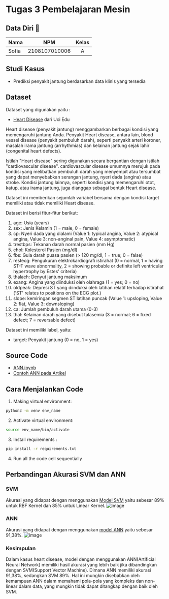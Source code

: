 # Tugas 3 Pembelajaran Mesin

## Data Diri 🥇

| Nama                  |      NPM      | Kelas |
| --------------------- | :-----------: | :---: |
| Sofia                 | 2108107010006 |   A   |

## Studi Kasus

- Prediksi penyakit jantung berdasarkan data klinis yang tersedia

## Dataset

Dataset yang digunakan yaitu :

- [Heart Disease](https://archive.ics.uci.edu/dataset/45/heart+disease) dari Uci Edu

Heart disease (penyakit jantung) menggambarkan berbagai kondisi yang memengaruhi jantung Anda. Penyakit Heart disease, antara lain, blood vessel disease (penyakit pembuluh darah), seperti penyakit arteri koroner, masalah irama jantung (arrhythmias) dan kelainan jantung sejak lahir (congenital heart defects).

Istilah "Heart disease" sering digunakan secara bergantian dengan istilah "cardiovascular disease". cardiovascular disease umumnya merujuk pada kondisi yang melibatkan pembuluh darah yang menyempit atau tersumbat yang dapat menyebabkan serangan jantung, nyeri dada (angina) atau stroke. Kondisi jantung lainnya, seperti kondisi yang memengaruhi otot, katup, atau irama jantung, juga dianggap sebagai bentuk Heart disease.

Dataset ini memberikan sejumlah variabel bersama dengan kondisi target memiliki atau tidak memiliki Heart disease.

Dataset ini berisi fitur-fitur berikut:
1. age: Usia (years)
2. sex: Jenis Kelamin (1 = male, 0 = female)
3. cp: Nyeri dada yang dialami (Value 1: typical angina, Value 2: atypical angina, Value 3: non-anginal pain, Value 4: asymptomatic)
4. trestbps: Tekanan darah normal pasien (mm Hg)
5. chol: Kolesterol Pasien (mg/dl)
6. fbs: Gula darah puasa pasien (> 120 mg/dl, 1 = true; 0 = false)
7. restecg: Pengukuran elektrokardiografi istirahat (0 = normal, 1 = having ST-T wave abnormality, 2 = showing probable or definite left ventricular hypertrophy by Estes' criteria)
8. thalach: Denyut jantung maksimum
9. exang: Angina yang diinduksi oleh olahraga (1 = yes; 0 = no)
10. oldpeak: Depresi ST yang diinduksi oleh latihan relatif terhadap istirahat ('ST' relates to positions on the ECG plot.)
11. slope: kemiringan segmen ST latihan puncak (Value 1: upsloping, Value 2: flat, Value 3: downsloping)
12. ca: Jumlah pembuluh darah utama (0-3)
13. thal: Kelainan darah yang disebut talasemia (3 = normal; 6 = fixed defect; 7 = reversable defect)

Dataset ini memiliki label, yaitu:
- target: Penyakit jantung (0 = no, 1 = yes)
## Source Code

- [ANN.ipynb](https://github.com/SofiaFei/2108107010006_Pertemuan_11_ANN/blob/main/ANN.ipynb)
- [Contoh ANN pada Artikel](https://github.com/SofiaFei/2108107010006_Pertemuan_11_ANN/blob/main/No.1.ipynb)

## Cara Menjalankan Code

1. Making virtual environment: 
```bash
python3 -m venv env_name
```
2. Activate virtual environment:
```bash
source env_name/bin/activate
```
3. Install requirements :
```bash
pip install -r requirements.txt
```
4. Run all the code cell sequentially

## Perbandingan Akurasi SVM dan ANN
### SVM
Akurasi yang didapat dengan menggunakan [Model SVM](https://github.com/SofiaFei/2108107010006-Tugas-2-SVM/blob/main/SVM_Classification.ipynb) yaitu sebesar 89% untuk RBF Kernel dan 85% untuk Linear Kernel. 
![image](https://github.com/SofiaFei/2108107010006_Pertemuan_11_ANN/assets/111619251/cec71600-4b80-448f-93b0-5d0a80a3d4a9)
### ANN
Akurasi yang didapat dengan menggunakan [model ANN](https://github.com/SofiaFei/2108107010006_Pertemuan_11_ANN/blob/main/ANN.ipynb) yaitu sebesar 91,38%. 
![image](https://github.com/SofiaFei/2108107010006_Pertemuan_11_ANN/assets/111619251/06d0ae62-1cf6-46f6-ac91-c0dcd72bacfd)

### Kesimpulan
Dalam kasus heart disease, model dengan menggunakan ANN(Artificial Neural Network) memiliki hasil akurasi yang lebih baik jika dibandingkan dengan SVM(Support Vector Machine). Dimana ANN memiliki akurasi 91,38%, sedangkan SVM 89%. Hal ini mungkin disebabkan oleh kemampuan ANN dalam memahami pola-pola yang kompleks dan non-linear dalam data, yang mungkin tidak dapat ditangkap dengan baik oleh SVM.
